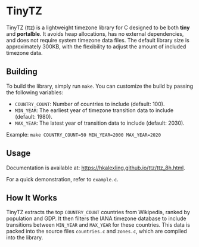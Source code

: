 # TinyTZ

TinyTZ (ttz) is a lightweight timezone library for C designed to be both **tiny** and **portalble**. It avoids heap allocations, has no external dependencies, and does not require system timezone data files. The default library size is approximately 300KB, with the flexibility to adjust the amount of included timezone data.

## Building

To build the library, simply run `make`. You can customize the build by passing the following variables:

- `COUNTRY_COUNT`: Number of countries to include (default: 100).
- `MIN_YEAR`: The earliest year of timezone transition data to include (default: 1980).
- `MAX_YEAR`: The latest year of transition data to include (default: 2030).

Example: `make COUNTRY_COUNT=50 MIN_YEAR=2000 MAX_YEAR=2020`

## Usage

Documentation is available at: https://hkalexling.github.io/ttz/ttz_8h.html.

For a quick demonstration, refer to `example.c`.

## How It Works

TinyTZ extracts the top `COUNTRY_COUNT` countries from Wikipedia, ranked by population and GDP. It then filters the IANA timezone database to include transitions between `MIN_YEAR` and `MAX_YEAR` for these countries. This data is packed into the source files `countries.c` and `zones.c`, which are compiled into the library.

